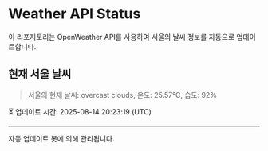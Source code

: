 
# Weather API Status

이 리포지토리는 OpenWeather API를 사용하여 서울의 날씨 정보를 자동으로 업데이트합니다.

## 현재 서울 날씨
> 서울의 현재 날씨: overcast clouds, 온도: 25.57°C, 습도: 92%

⏳ 업데이트 시간: 2025-08-14 20:23:19 (UTC)

---
자동 업데이트 봇에 의해 관리됩니다.
